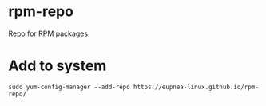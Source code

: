 # rpm-repo
Repo for RPM packages
# Add to system
```
sudo yum-config-manager --add-repo https://eupnea-linux.github.io/rpm-repo/
```
